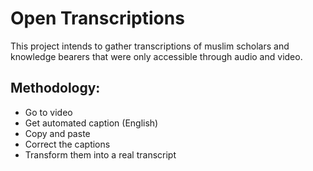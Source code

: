 # Open Transcriptions

This project intends to gather transcriptions of muslim scholars and knowledge bearers that were only accessible through audio and video.
## Methodology:

- Go to video
- Get automated caption (English)
- Copy and paste
- Correct the captions
- Transform them into a real transcript

